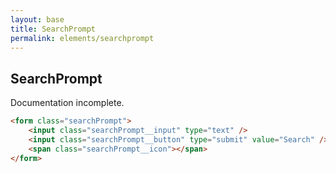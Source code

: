 ```yaml
---
layout: base
title: SearchPrompt
permalink: elements/searchprompt
---
```


## SearchPrompt

<p class="hint hint--error">Documentation incomplete.</p>

```html
<form class="searchPrompt">
    <input class="searchPrompt__input" type="text" />
    <input class="searchPrompt__button" type="submit" value="Search" />
    <span class="searchPrompt__icon"></span>
</form>
```